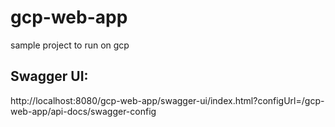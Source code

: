 # gcp-web-app
sample project to run on gcp


## Swagger UI:

http://localhost:8080/gcp-web-app/swagger-ui/index.html?configUrl=/gcp-web-app/api-docs/swagger-config